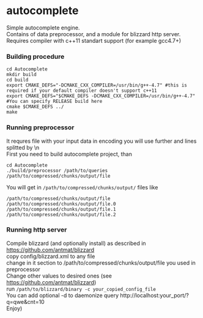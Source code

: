 autocomplete
============
Simple autocomplete engine.  
Contains of data preprocessor, and a module for blizzard http server.  
Requires compiler with c++11 standart support (for example gcc4.7+)  

### Building procedure
```
cd Autocomplete
mkdir build
cd build
export CMAKE_DEFS="-DCMAKE_CXX_COMPILER=/usr/bin/g++-4.7" #this is required if your default compiler doesn't support c++11
export CMAKE_DEFS="$CMAKE_DEFS -DCMAKE_CXX_COMPILER=/usr/bin/g++-4.7" #You can specify RELEASE build here
cmake $CMAKE_DEFS ../
make
```

### Running preprocessor
It requres file with your input data in encoding you will use further and lines splitted by \n  
First you need to build autocomplete project, than
```
cd Autocomplete
./build/preprocessor /path/to/queries /path/to/compressed/chunks/output/file
```

You will get in `/path/to/compressed/chunks/output/` files like
```
/path/to/compressed/chunks/output/file
/path/to/compressed/chunks/output/file.0
/path/to/compressed/chunks/output/file.1
/path/to/compressed/chunks/output/file.2
```

### Running http server
Compile blizzard (and optionally install) as described in https://github.com/antmat/blizzard  
copy config/blizzard.xml to any file  
change in it <params> section to /path/to/compressed/chunks/output/file you used in preprocessor  
Change other values to desired ones (see https://github.com/antmat/blizzard)  
run `/path/to/blizzard/binary -c your_copied_config_file`  
You can add optional -d to daemonize
query http://localhost:your_port/?q=qwe&cnt=10  
Enjoy)
